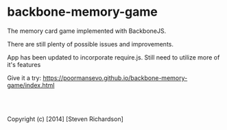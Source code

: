 backbone-memory-game
====================

The memory card game implemented with BackboneJS.

There are still plenty of possible issues and improvements.

App has been updated to incorporate require.js. Still need to utilize more of it's features

Give it a try: https://poormansevo.github.io/backbone-memory-game/index.html

<br />
<br />

Copyright (c) [2014] [Steven Richardson]

